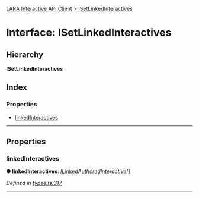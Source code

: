 [LARA Interactive API Client](../README.md) > [ISetLinkedInteractives](../interfaces/isetlinkedinteractives.md)

# Interface: ISetLinkedInteractives

## Hierarchy

**ISetLinkedInteractives**

## Index

### Properties

* [linkedInteractives](isetlinkedinteractives.md#linkedinteractives)

---

## Properties

<a id="linkedinteractives"></a>

###  linkedInteractives

**● linkedInteractives**: *[ILinkedAuthoredInteractive](ilinkedauthoredinteractive.md)[]*

*Defined in [types.ts:317](../../../lara-typescript/src/interactive-api-client/types.ts#L317)*

___

